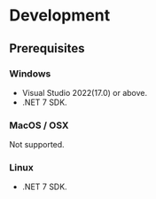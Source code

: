 # Development

## Prerequisites

### Windows
- Visual Studio 2022(17.0) or above.
- .NET 7 SDK.

### MacOS / OSX
Not supported.

### Linux
- .NET 7 SDK.

